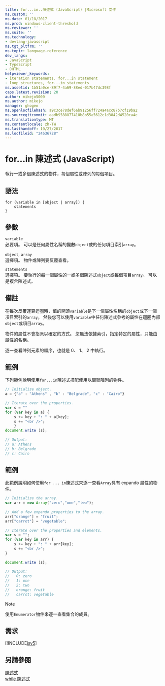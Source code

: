 ```yaml
---
title: for...in..陳述式 (JavaScript) |Microsoft 文件
ms.custom: ''
ms.date: 01/18/2017
ms.prod: windows-client-threshold
ms.reviewer: ''
ms.suite: ''
ms.technology:
- devlang-javascript
ms.tgt_pltfrm: ''
ms.topic: language-reference
dev_langs:
- JavaScript
- TypeScript
- DHTML
helpviewer_keywords:
- iteration statements, for...in statement
- loop structures, for...in statements
ms.assetid: 1b51a0ce-89f7-4a69-88ed-017b47dc398f
caps.latest.revision: 20
author: mikejo5000
ms.author: mikejo
manager: ghogen
ms.openlocfilehash: a9c3ce78def6ab91256ff724a4acc87b7cf19ba2
ms.sourcegitcommit: aadb9588877418b8b55a5612c1d3842d4520ca4c
ms.translationtype: MT
ms.contentlocale: zh-TW
ms.lasthandoff: 10/27/2017
ms.locfileid: "24636728"
---
```

# <a name="forin-statement-javascript"></a>for...in 陳述式 (JavaScript)
執行一或多個陳述式的物件，每個屬性或陣列的每個項目。  
  
## <a name="syntax"></a>語法  
  
```  
for (variable in [object | array]) {  
    statements   
}  
```  
  
## <a name="parameters"></a>參數  
 `variable`  
 必要項。 可以是任何屬性名稱的變數`object`或的任何項目索引`array`。  
  
 `object`, `array`  
 選擇項。 物件或陣列要反覆查看。  
  
 `statements`  
 選擇項。 要執行的每一個屬性的一或多個陳述式`object`或每個項目`array`。 可以是複合陳述式。  
  
## <a name="remarks"></a>備註  
 在每次反覆運算迴圈時，值的開頭`variable`是下一個屬性名稱的`object`或下一個項目索引的`array`。 然後您可以使用`variable`中任何陳述式參考的屬性在迴圈內部`object`或項目`array`。  
  
 物件的屬性不會指派以確定的方式。 您無法依據索引，指定特定的屬性，只能由屬性的名稱。  
  
 逐一查看陣列元素的順序，也就是 0、 1、 2 中執行。  
  
## <a name="example"></a>範例  
 下列範例說明使用`for...in`陳述式搭配使用以關聯陣列的物件。  
  
```JavaScript  
// Initialize object.  
a = {"a" : "Athens" , "b" : "Belgrade", "c" : "Cairo"}  
  
// Iterate over the properties.  
var s = ""  
for (var key in a) {  
    s += key + ": " + a[key];  
    s += "<br />";  
    }  
document.write (s);  
  
// Output:  
// a: Athens  
// b: Belgrade  
// c: Cairo  
```  
  
## <a name="example"></a>範例  
 此範例說明如何使用`for ... in`陳述式來逐一查看`Array`具有 expando 屬性的物件。  
  
```JavaScript  
// Initialize the array.  
var arr = new Array("zero","one","two");  
  
// Add a few expando properties to the array.  
arr["orange"] = "fruit";  
arr["carrot"] = "vegetable";  
  
// Iterate over the properties and elements.  
var s = "";  
for (var key in arr) {  
    s += key + ": " + arr[key];  
    s += "<br />";  
}  
  
document.write (s);  
  
// Output:  
//   0: zero  
//   1: one  
//   2: two  
//   orange: fruit  
//   carrot: vegetable  
```  
  
> [!NOTE]
>  使用`Enumerator`物件來逐一查看集合的成員。  
  
## <a name="requirements"></a>需求  
 [!INCLUDE[jsv5](../../javascript/reference/includes/jsv5-md.md)]  
  
## <a name="see-also"></a>另請參閱  
 [陳述式](../../javascript/reference/for-statement-javascript.md)   
 [while 陳述式](../../javascript/reference/while-statement-javascript.md)